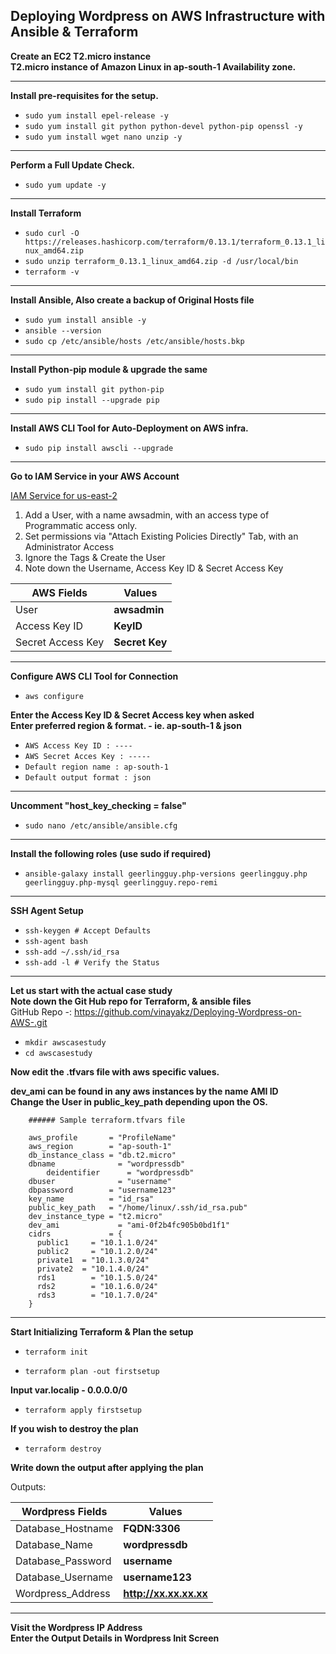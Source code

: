 ## Deploying Wordpress on AWS Infrastructure with Ansible & Terraform

**Create an EC2 T2.micro instance**  
**T2.micro instance of Amazon Linux in ap-south-1 Availability zone.**  
 
---------------------------------------------------------------------------------
**Install pre-requisites for the setup.**

- `sudo yum install epel-release -y`
- `sudo yum install git python python-devel python-pip openssl -y`
- `sudo yum install wget nano unzip -y`
---------------------------------------------------------------------------------
**Perform a Full Update Check.**

- `sudo yum update -y`

---------------------------------------------------------------------------------
**Install Terraform**

- `sudo curl -O https://releases.hashicorp.com/terraform/0.13.1/terraform_0.13.1_linux_amd64.zip`
- `sudo unzip terraform_0.13.1_linux_amd64.zip -d /usr/local/bin`
- `terraform -v`
---------------------------------------------------------------------------------
 **Install Ansible, Also create a backup of Original Hosts file**

- `sudo yum install ansible -y`
- `ansible --version`
- `sudo cp /etc/ansible/hosts /etc/ansible/hosts.bkp`
---------------------------------------------------------------------------------
**Install Python-pip module & upgrade the same**

- `sudo yum install git python-pip `   
- `sudo pip install --upgrade pip`
---------------------------------------------------------------------------------
**Install AWS CLI Tool for Auto-Deployment on AWS infra.**

- `sudo pip install awscli --upgrade`

---------------------------------------------------------------------------------
**Go to IAM Service in your AWS Account** 

[IAM Service for us-east-2](https://console.aws.amazon.com/iam/home?region=us-east-2)  

1. Add a User, with a name awsadmin, with an access type of Programmatic access only.
2. Set permissions via "Attach Existing Policies Directly" Tab, with an Administrator Access
3. Ignore the Tags & Create the User
4. Note down the Username, Access Key ID & Secret Access Key
                  

| AWS Fields  | Values |
| ------------- | ------------- |
| User  | **awsadmin**  |
| Access Key ID  | **KeyID**  |
| Secret Access Key  | **Secret Key**  |
---------------------------------------------------------------------------------
**Configure AWS CLI Tool for Connection**

- `aws configure`

**Enter the Access Key ID & Secret Access key when asked  
Enter preferred region & format. - ie. ap-south-1 & json**

- `AWS Access Key ID : ----`
- `AWS Secret Acces Key : -----`
- `Default region name : ap-south-1`
- `Default output format : json`

---------------------------------------------------------------------------------
**Uncomment "host_key_checking = false"**

- `sudo nano /etc/ansible/ansible.cfg`

---------------------------------------------------------------------------------
**Install the following roles (use sudo if required)**

- ` ansible-galaxy install geerlingguy.php-versions geerlingguy.php geerlingguy.php-mysql geerlingguy.repo-remi `

---------------------------------------------------------------------------------
**SSH Agent Setup**

- `ssh-keygen # Accept Defaults`
- `ssh-agent bash`
- `ssh-add ~/.ssh/id_rsa`
- `ssh-add -l # Verify the Status`
---------------------------------------------------------------------------------
**Let us start with the actual case study**  
**Note down the Git Hub repo for Terraform, & ansible files**  
GitHub Repo -: https://github.com/vinayakz/Deploying-Wordpress-on-AWS-.git

- `mkdir awscasestudy`
- `cd awscasestudy`

**Now edit the .tfvars file with aws specific values.**

**dev_ami can be found in any aws instances by the name AMI ID**  
**Change the User in public_key_path depending upon the OS.**  

		###### Sample terraform.tfvars file

		aws_profile       = "ProfileName"
		aws_region        = "ap-south-1"
		db_instance_class = "db.t2.micro"
		dbname		        = "wordpressdb"
    		deidentifier      = "wordpressdb"
		dbuser		        = "username"
		dbpassword	      = "username123"
		key_name          = "id_rsa"
		public_key_path   = "/home/linux/.ssh/id_rsa.pub"
		dev_instance_type = "t2.micro"
		dev_ami		        = "ami-0f2b4fc905b0bd1f1"
		cidrs             = {
		  public1	  = "10.1.1.0/24"
		  public2	  = "10.1.2.0/24"
		  private1	= "10.1.3.0/24"
		  private2	= "10.1.4.0/24"
		  rds1		  = "10.1.5.0/24"
		  rds2		  = "10.1.6.0/24"
		  rds3		  = "10.1.7.0/24"
		}
---------------------------------------------------------------------------------
**Start Initializing Terraform & Plan the setup**

- `terraform init`

- `terraform plan -out firstsetup`

**Input var.localip - 0.0.0.0/0**

- `terraform apply firstsetup`

**If you wish to destroy the plan**

- `terraform destroy`

**Write down the output after applying the plan**

Outputs:  

| Wordpress Fields  | Values |
| ------------- | ------------- |
| Database_Hostname  | **FQDN:3306**  |
| Database_Name  | **wordpressdb**  |
| Database_Password  | **username**  |
| Database_Username  | **username123**  |
| Wordpress_Address  | **http://xx.xx.xx.xx**  |

---------------------------------------------------------------------------------
**Visit the Wordpress IP Address**  
**Enter the Output Details in Wordpress Init Screen**  
